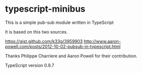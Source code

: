 typescript-minibus
==================

This is a simple pub-sub module written in TypeScript

It is based on this two sources.

https://gist.github.com/k33g/3959903
http://www.aaron-powell.com/posts/2012-10-02-pubsub-in-typescript.html

Thanks Philippe Charriere and Aaron Powell for their contribution.


TypeScript version 0.9.7
